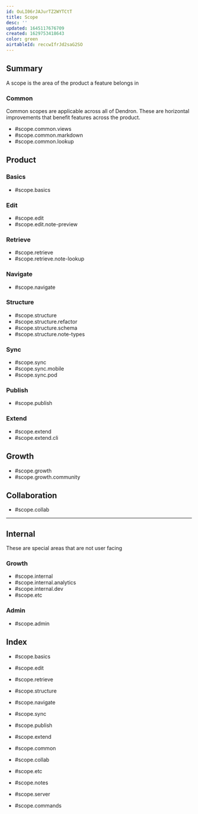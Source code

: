 ```yaml
---
id: OuLI06rJAJurTZ2WYTCtT
title: Scope
desc: ''
updated: 1645117676709
created: 1629753418643
color: green
airtableId: reccwIfrJd2saG2SO
---
```


## Summary

A scope is the area of the product a feature belongs in

### Common

Common scopes are applicable across all of Dendron. These are horizontal improvements that benefit features across the product.

- #scope.common.views
- #scope.common.markdown
- #scope.common.lookup

## Product

### Basics

- #scope.basics

### Edit

- #scope.edit
- #scope.edit.note-preview

### Retrieve

- #scope.retrieve
- #scope.retrieve.note-lookup

### Navigate

- #scope.navigate

### Structure

- #scope.structure
- #scope.structure.refactor
- #scope.structure.schema
- #scope.structure.note-types

### Sync

- #scope.sync
- #scope.sync.mobile
- #scope.sync.pod

### Publish
- #scope.publish


### Extend

- #scope.extend
- #scope.extend.cli


## Growth

- #scope.growth
- #scope.growth.community

## Collaboration
- #scope.collab

*** 

## Internal

These are special areas that are not user facing

### Growth

- #scope.internal
- #scope.internal.analytics
- #scope.internal.dev
- #scope.etc

### Admin

- #scope.admin




## Index
- #scope.basics
- #scope.edit
- #scope.retrieve
- #scope.structure
- #scope.navigate

- #scope.sync
- #scope.publish
- #scope.extend
- #scope.common
- #scope.collab


- #scope.etc
- #scope.notes
- #scope.server
- #scope.commands